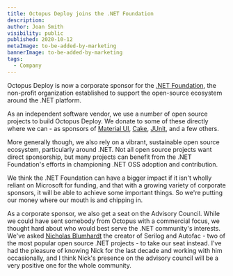 ```yaml
---
title: Octopus Deploy joins the .NET Foundation
description: 
author: Joan Smith
visibility: public
published: 2020-10-12
metaImage: to-be-added-by-marketing
bannerImage: to-be-added-by-marketing
tags:
  - Company
---
```


Octopus Deploy is now a corporate sponsor for the [.NET Foundation](https://dotnetfoundation.org/), the non-profit organization established to support the open-source ecosystem around the .NET platform. 

As an independent software vendor, we use a number of open source projects to build Octopus Deploy. We donate to some of these directly where we can - as sponsors of [Material UI](https://material-ui.com/), [Cake](https://cakebuild.net/blog/2020/10/octopus-deploy), [JUnit](https://junit.org/), and a few others. 

More generally though, we also rely on a vibrant, sustainable open source ecosystem, particularly around .NET. Not all open source projects want direct sponsorship, but many projects can benefit from the .NET Foundation's efforts in championing .NET OSS adoption and contribution.  

We think the .NET Foundation can have a bigger impact if it isn't wholly reliant on Microsoft for funding, and that with a growing variety of corporate sponsors, it will be able to achieve some important things. So we're putting our money where our mouth is and chipping in. 

As a corporate sponsor, we also get a seat on the Advisory Council. While we could have sent somebody from Octopus with a commercial focus, we thought hard about who would best serve the .NET community's interests. We've asked [Nicholas Blumhardt](https://nblumhardt.com/) the creator of Serilog and Autofac - two of the most popular open source .NET projects - to take our seat instead. I've had the pleasure of knowing Nick for the last decade and working with him occasionally, and I think Nick's presence on the advisory council will be a very positive one for the whole community. 
